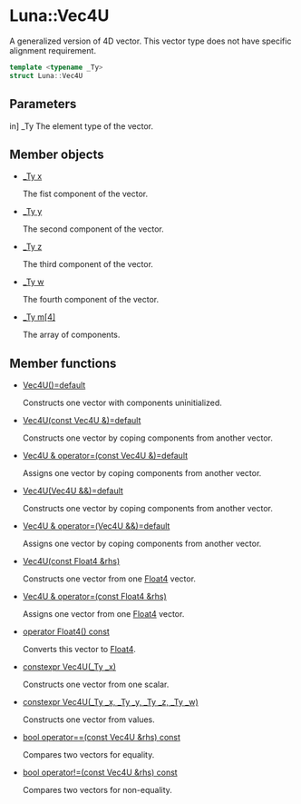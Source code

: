 # Luna::Vec4U
A generalized version of 4D vector. This vector type does not have specific alignment requirement. 

```c++
template <typename _Ty>
struct Luna::Vec4U
```



## Parameters

in] _Ty The element type of the vector. 

## Member objects
* [_Ty x](struct_luna_1_1_vec4_u_1a83d614aa3a837b563ea6c640c5acbd80.md)

    The fist component of the vector. 

* [_Ty y](struct_luna_1_1_vec4_u_1ad50589e0bf2c95d200c5e93a93725ddc.md)

    The second component of the vector. 

* [_Ty z](struct_luna_1_1_vec4_u_1a39f7640e60d9dfd2ae55a31ab2fc86a3.md)

    The third component of the vector. 

* [_Ty w](struct_luna_1_1_vec4_u_1a7600480f5b205176db281c2427dd8de8.md)

    The fourth component of the vector. 

* [_Ty m[4]](struct_luna_1_1_vec4_u_1a287827e5fa68e45eabe383c475d6338a.md)

    The array of components. 

## Member functions
* [Vec4U()=default](struct_luna_1_1_vec4_u_1a1a20ecf09aa85564b445038102aa32f2.md)

    Constructs one vector with components uninitialized. 

* [Vec4U(const Vec4U &)=default](struct_luna_1_1_vec4_u_1ae49d627ae38d209a5b4a49686360ccd3.md)

    Constructs one vector by coping components from another vector. 

* [Vec4U & operator=(const Vec4U &)=default](struct_luna_1_1_vec4_u_1a08d67f9892dda48c1519bf355dcc4660.md)

    Assigns one vector by coping components from another vector. 

* [Vec4U(Vec4U &&)=default](struct_luna_1_1_vec4_u_1a58af14e5569c18be90ec878a382eabf1.md)

    Constructs one vector by coping components from another vector. 

* [Vec4U & operator=(Vec4U &&)=default](struct_luna_1_1_vec4_u_1a738d5f25a35064b3a8d16b7567819b3d.md)

    Assigns one vector by coping components from another vector. 

* [Vec4U(const Float4 &rhs)](struct_luna_1_1_vec4_u_1ad53ba90e64e3d1406c4e7bba6f1c66a9.md)

    Constructs one vector from one [Float4](struct_luna_1_1_float4.md) vector. 

* [Vec4U & operator=(const Float4 &rhs)](struct_luna_1_1_vec4_u_1a40700d3de63727855325b6c51539d31c.md)

    Assigns one vector from one [Float4](struct_luna_1_1_float4.md) vector. 

* [operator Float4() const](struct_luna_1_1_vec4_u_1aa15ef47cb54853f595ac8429a68e8656.md)

    Converts this vector to [Float4](struct_luna_1_1_float4.md). 

* [constexpr Vec4U(_Ty _x)](struct_luna_1_1_vec4_u_1ad20aa30d2dfd46ae440a9eaa9878c192.md)

    Constructs one vector from one scalar. 

* [constexpr Vec4U(_Ty _x, _Ty _y, _Ty _z, _Ty _w)](struct_luna_1_1_vec4_u_1a7c8c4789304696a94500999aa836647b.md)

    Constructs one vector from values. 

* [bool operator==(const Vec4U &rhs) const](struct_luna_1_1_vec4_u_1a1b5bf3ea949213f5693ae752798a4d49.md)

    Compares two vectors for equality. 

* [bool operator!=(const Vec4U &rhs) const](struct_luna_1_1_vec4_u_1aad29fe259dcef3d52a39c86e977aeb8a.md)

    Compares two vectors for non-equality. 

